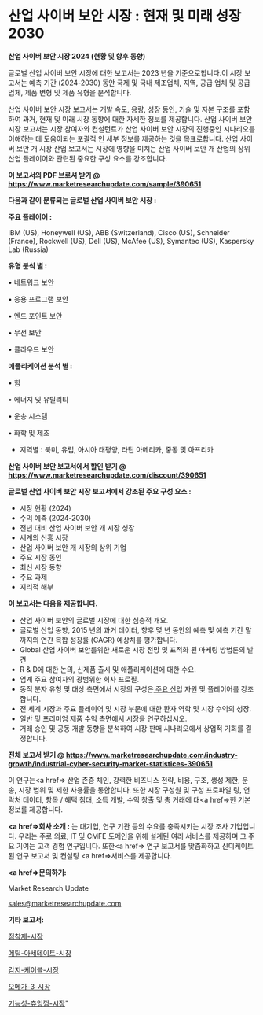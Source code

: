 # 산업 사이버 보안 시장 : 현재 및 미래 성장 2030

<strong>산업 사이버 보안 시장 2024 (현황 및 향후 동향)</strong>

글로벌 산업 사이버 보안 시장에 대한 보고서는 2023 년을 기준으로합니다.이 시장 보고서는 예측 기간 (2024-2030) 동안 국제 및 국내 제조업체, 지역, 공급 업체 및 공급 업체, 제품 변형 및 제품 유형을 분석합니다.

산업 사이버 보안 시장 보고서는 개발 속도, 용량, 성장 동인, 기술 및 자본 구조를 포함하여 과거, 현재 및 미래 시장 동향에 대한 자세한 정보를 제공합니다. 산업 사이버 보안 시장 보고서는 시장 참여자와 컨설턴트가 산업 사이버 보안 시장의 진행중인 시나리오를 이해하는 데 도움이되는 포괄적 인 세부 정보를 제공하는 것을 목표로합니다. 산업 사이버 보안 개 시장 산업 보고서는 시장에 영향을 미치는 산업 사이버 보안 개 산업의 상위 산업 플레이어와 관련된 중요한 구성 요소를 강조합니다.



<strong>이 보고서의 PDF 브로셔 받기 @ <a href=https://www.marketresearchupdate.com/sample/390651>https://www.marketresearchupdate.com/sample/390651</a></strong>



<strong>다음과 같이 분류되는 글로벌 산업 사이버 보안 시장 :</strong>



<strong>주요 플레이어 :</strong>

IBM (US), Honeywell (US), ABB (Switzerland), Cisco (US), Schneider (France), Rockwell (US), Dell (US), McAfee (US), Symantec (US), Kaspersky Lab (Russia)



<strong>유형 분석 별 :</strong>

• 네트워크 보안

• 응용 프로그램 보안

• 엔드 포인트 보안

• 무선 보안

• 클라우드 보안



<strong>애플리케이션 분석 별 :</strong>

• 힘

• 에너지 및 유틸리티

• 운송 시스템

• 화학 및 제조

<ul>
  <li>지역별 : 북미, 유럽, 아시아 태평양, 라틴 아메리카, 중동 및 아프리카</li>
</ul>


<strong>산업 사이버 보안 보고서에서 할인 받기 @ <a href=https://www.marketresearchupdate.com/discount/390651>https://www.marketresearchupdate.com/discount/390651</a></strong>



<strong>글로벌 산업 사이버 보안 시장 보고서에서 강조된 주요 구성 요소 :</strong>
<ul>
  <li>시장 현황 (2024)</li>
  <li>수익 예측 (2024-2030)</li>
  <li>전년 대비 산업 사이버 보안 개 시장 성장</li>
  <li>세계의 신흥 시장</li>
  <li>산업 사이버 보안 개 시장의 상위 기업</li>
  <li>주요 시장 동인</li>
  <li>최신 시장 동향</li>
  <li>주요 과제</li>
  <li>지리적 해부</li>
</ul>


<strong>이 보고서는 다음을 제공합니다.</strong>
<ul>
  <li>산업 사이버 보안의 글로벌 시장에 대한 심층적 개요.</li>
  <li>글로벌 산업 동향, 2015 년의 과거 데이터, 향후 몇 년 동안의 예측 및 예측 기간 말까지의 연간 복합 성장률 (CAGR) 예상치를 평가합니다.</li>
  <li>Global 산업 사이버 보안를위한 새로운 시장 전망 및 표적화 된 마케팅 방법론의 발견</li>
  <li>R &amp; D에 대한 논의, 신제품 출시 및 애플리케이션에 대한 수요.</li>
  <li>업계 주요 참여자의 광범위한 회사 프로필.</li>
  <li>동적 분자 유형 및 대상 측면에서 시장의 구성은<a href=> 주요 산</a>업 자원 및 플레이어를 강조합니다.</li>
  <li>전 세계 시장과 주요 플레이어 및 시장 부문에 대한 환자 역학 및 시장 수익의 성장.</li>
  <li>일반 및 프리미엄 제품 수익 측면<a href=>에서 시</a>장을 연구하십시오.</li>
  <li>거래 승인 및 공동 개발 동향을 분석하여 시장 판매 시나리오에서 상업적 기회를 결정합니다.</li>
</ul>



<strong>전체 보고서 받기 @ <a href=https://www.marketresearchupdate.com/industry-growth/industrial-cyber-security-market-statistices-390651>https://www.marketresearchupdate.com/industry-growth/industrial-cyber-security-market-statistices-390651</a></strong>

이 연구는<a href=> 산업 존중</a> 체인, 강력한 비즈니스 전략, 비용, 구조, 생성 제한, 운송, 시장 범위 및 제한 사용률을 통합합니다. 또한 시장 구성원 및 구성 프로파일 링, 연락처 데이터, 항목 / 혜택 침대, 소득 개발, 수익 창출 및 총 거래에 대<a href=>한 기본 </a>정보를 제공합니다.



<strong><a href=>회사 소</a>개 :</strong>
는 대기업, 연구 기관 등의 수요를 충족시키는 시장 조사 기업입니다. 우리는 주로 의료, IT 및 CMFE 도메인을 위해 설계된 여러 서비스를 제공하며 그 주요 기여는 고객 경험 연구입니다. 또한<a href=> 연구 보</a>고서를 맞춤화하고 신디케이트 된 연구 보고서 및 컨설팅 <a href=>서비스</a>를 제공합니다.



<strong><a href=>문의하기:</a></strong>

Market Research Update

sales@marketresearchupdate.com



<strong>기타 보고서:</strong>

<a href=https://www.linkedin.com/pulse/점착제-시장-현재-및-미래-성장-2029-trend-tracking-tips-360-analysis/>점착제-시장</a>

<a href=https://www.linkedin.com/pulse/메틸-아세테이트-시장-진입-전략-및-위험-평가2029년-survey-savvy-insights-360-analysis-fy0lf/>메틸-아세테이트-시장</a>

<a href=https://www.linkedin.com/pulse/감지-케이블-시장-규모-및-성장-2023-isdailynews-letrf/>감지-케이블-시장</a>

<a href=https://www.linkedin.com/pulse/오메가-3-시장-경쟁-분석-및-성장-잠재력-2030-consumer-connection-compendium-ana-nvhkf/>오메가-3-시장</a>

<a href=https://www.linkedin.com/pulse/기능성-츄잉껌-시장-현재-및-미래-성장-2029-trendsetters-talk-360-analysis-9s5mf/>기능성-츄잉껌-시장</a>"
